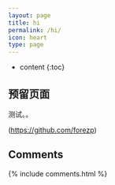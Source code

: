 ```yaml
---
layout: page
title: hi
permalink: /hi/
icon: heart
type: page
---
```


* content
{:toc}

## 预留页面

测试。。



(https://github.com/forezp)

## Comments

{% include comments.html %}
